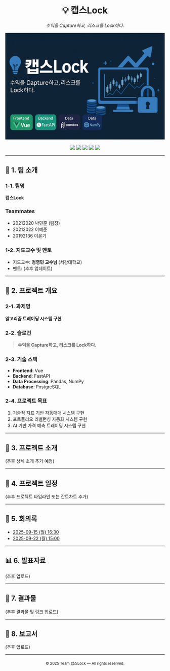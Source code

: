 <h1 align="center">💡 캡스Lock</h1>
<p align="center"><em>수익을 Capture하고, 리스크를 Lock하다.</em></p>

<p align="center">
  <img src="assets/capslock_banner.png" alt="Team 캡스Lock Banner" width="820">
</p>

<p align="center">
  <img src="https://img.shields.io/badge/Frontend-Vue-4FC08D?logo=vue.js&logoColor=white" />
  <img src="https://img.shields.io/badge/Backend-FastAPI-009688?logo=fastapi&logoColor=white" />
  <img src="https://img.shields.io/badge/Data-Pandas-150458?logo=pandas&logoColor=white" />
  <img src="https://img.shields.io/badge/Data-NumPy-013243?logo=numpy&logoColor=white" />
  <img src="https://img.shields.io/badge/DB-PostgreSQL-336791?logo=postgresql&logoColor=white" />
</p>

---

## 👥 1. 팀 소개

### 1-1. 팀명
**캡스Lock**

### Teammates
- 20212020 박민준 (팀장)  
- 20212022 이예준  
- 20192136 이윤기  

### 1-2. 지도교수 및 멘토
- 지도교수: **정영민 교수님** (서강대학교)  
- 멘토: (추후 업데이트)  

---

## 📌 2. 프로젝트 개요

### 2-1. 과제명
**알고리즘 트레이딩 시스템 구현**

### 2-2. 슬로건
> **수익을 Capture하고, 리스크를 Lock하다.**

### 2-3. 기술 스택
- **Frontend**: Vue  
- **Backend**: FastAPI  
- **Data Processing**: Pandas, NumPy  
- **Database**: PostgreSQL  

### 2-4. 프로젝트 목표
1. 기술적 지표 기반 자동매매 시스템 구현  
2. 포트폴리오 리밸런싱 자동화 시스템 구현  
3. AI 기반 가격 예측 트레이딩 시스템 구현  

---

## 🚀 3. 프로젝트 소개
(추후 상세 소개 추가 예정)

---

## 📅 4. 프로젝트 일정
(추후 프로젝트 타임라인 또는 간트차트 추가)

---

## 📝 5. 회의록
- [2025-09-15 (월) 16:30](https://www.notion.so/2025-09-15-16-30-26fd72180f27800e8b80ef2162277207?pvs=21)  
- [2025-09-22 (월) 15:00](https://www.notion.so/2025-09-22-15-00-276d72180f278030b021c5f25e2c949d?pvs=21)  

---

## 📊 6. 발표자료
(추후 업로드)

---

## 🧩 7. 결과물
(추후 결과물 및 링크 업로드)

---

## 📑 8. 보고서
(추후 업로드)

---

<p align="center">
  <sub>© 2025 Team 캡스Lock — All rights reserved.</sub>
</p>
